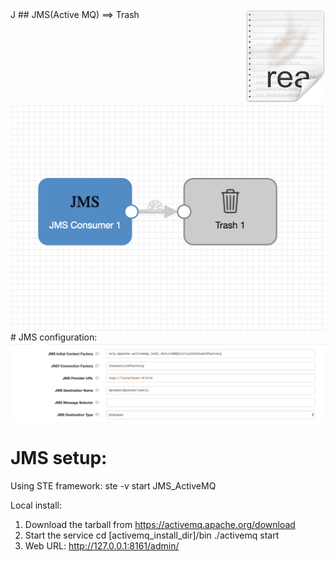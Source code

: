 <img src="/images/readme.png" align="right" />
J
## JMS(Active MQ) ==> Trash
<img src="/images/JMS_pipeline.png" align="center" />
# JMS configuration:

<img src="/images/JMS.png" align="center" />

# JMS setup:

Using STE framework: ste -v start JMS_ActiveMQ

Local install:

1) Download the tarball from https://activemq.apache.org/download 
2) Start the service
       cd [activemq_install_dir]/bin
       ./activemq start
3) Web URL: http://127.0.0.1:8161/admin/





